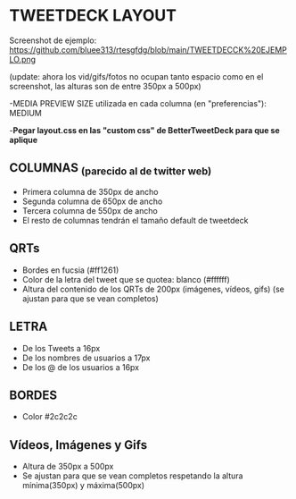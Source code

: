 # TWEETDECK LAYOUT

Screenshot de ejemplo: https://github.com/bluee313/rtesgfdg/blob/main/TWEETDECCK%20EJEMPLO.png 

(update: ahora los vid/gifs/fotos no ocupan tanto espacio como en el screenshot, las alturas son de entre 350px a 500px)

-MEDIA PREVIEW SIZE utilizada en cada columna (en "preferencias"): MEDIUM

-**Pegar layout.css en las "custom css" de BetterTweetDeck para que se aplique**

## COLUMNAS <sub> (parecido al de twitter web) </sub>
- Primera columna de 350px de ancho
- Segunda columna de 650px de ancho
- Tercera columna de 550px de ancho
- El resto de columnas tendrán el tamaño default de tweetdeck

## QRTs
- Bordes en fucsia (#ff1261)
- Color de la letra del tweet que se quotea: blanco (#ffffff)
- Altura del contenido de los QRTs de 200px (imágenes, vídeos, gifs) (se ajustan para que se vean completos)

## LETRA
- De los Tweets a 16px
- De los nombres de usuarios a 17px
- De los @ de los usuarios a 16px

## BORDES
- Color #2c2c2c

## Vídeos, Imágenes y Gifs
- Altura de 350px a 500px
- Se ajustan para que se vean completos respetando la altura mínima(350px) y máxima(500px)
